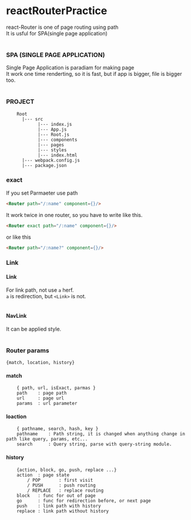 # reactRouterPractice

react-Router is one of page routing using path<br>
It is usful for SPA(single page application)<br><br>

### SPA (SINGLE PAGE APPLICATION)
Single Page Application is paradiam for making page<br>
It work one time renderting, so it is fast, but if app is bigger, file is bigger too.<br><br>

### PROJECT
```
    Root
      |--- src
            |--- index.js
            |--- App.js
            |--- Root.js
            |--- components
            |--- pages
            |--- styles
            |--- index.html
      |--- webpack.config.js
      |--- package.json
```

### exact
If you set Parmaeter use path
```html
<Router path="/:name" component={}/>
```
It work twice in one router, so you have to write like this.
```html
<Router exact path="/:name" component={}/>
```
or like this
```html
<Router path="/:name?" component={}/>
```

### Link
#### Link
For link path, not use `a` herf.<br>
`a` is redirection, but `<Link>` is not.<br><br>

#### NavLink
It can be applied style.<br><br>

### Router params
`{match, location, history}`

#### match
```
    { path, url, isExact, parmas }
    path    : page path
    url     : page url
    params  : url parameter
```

#### loaction
```
    { pathname, search, hash, key }
    pathname    : Path string, it is changed when anything change in path like query, params, etc...
    search      : Query string, parse with query-string module.
```
#### history
```
    {action, block, go, push, replace ...}
    action  : page state
        / POP       : first visit
        / PUSH      : push routing
        / REPLACE   : replace routing
    block   : func for out of page
    go      : func for redirection before, or next page
    push    : link path with history
    replace : link path without history
```

